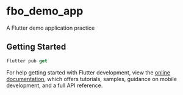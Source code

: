 # fbo_demo_app

A Flutter demo application practice

## Getting Started
```dart
flutter pub get
```
For help getting started with Flutter development, view the
[online documentation](https://docs.flutter.dev/), which offers tutorials,
samples, guidance on mobile development, and a full API reference.
